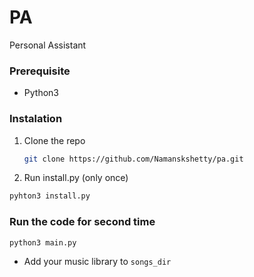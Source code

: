 # PA
Personal Assistant
### Prerequisite
* Python3

### Instalation
1. Clone the repo
   ```sh
   git clone https://github.com/Namanskshetty/pa.git
   ```
2. Run install.py (only once)
  ```sh
  pyhton3 install.py
  ```

   
### Run the code for second time
   ```sh
   python3 main.py
   ```

* Add your music library to `songs_dir`
